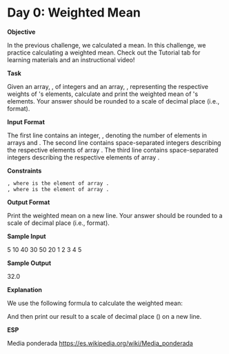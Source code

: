 # Day 0: Weighted Mean

**Objective**

In the previous challenge, we calculated a mean. In this challenge, we practice calculating a weighted mean. Check out the Tutorial tab for learning materials and an instructional video!

**Task**

Given an array, , of integers and an array, , representing the respective weights of 's elements, calculate and print the weighted mean of 's elements. 
Your answer should be rounded to a scale of decimal place (i.e., format).

**Input Format**

The first line contains an integer, , denoting the number of elements in arrays and .
The second line contains space-separated integers describing the respective elements of array .
The third line contains space-separated integers describing the respective elements of array .

**Constraints**

    , where is the element of array .
    , where is the element of array .

**Output Format**

Print the weighted mean on a new line. Your answer should be rounded to a scale of decimal place (i.e., format).

**Sample Input**

5
10 40 30 50 20
1 2 3 4 5

**Sample Output**

32.0

**Explanation**

We use the following formula to calculate the weighted mean:

And then print our result to a scale of decimal place () on a new line.


**ESP**

Media ponderada
https://es.wikipedia.org/wiki/Media_ponderada